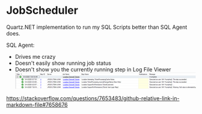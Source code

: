 # JobScheduler
Quartz.NET implementation to run my SQL Scripts better than SQL Agent does.

SQL Agent:
- Drives me crazy
- Doesn't easily show running job status
- Doesn't show you the currently running step in Log File Viewer
    ![Example](/Images/Documentation/SQLAgentJobLogNoCurrentStep.png)


https://stackoverflow.com/questions/7653483/github-relative-link-in-markdown-file#7658676



